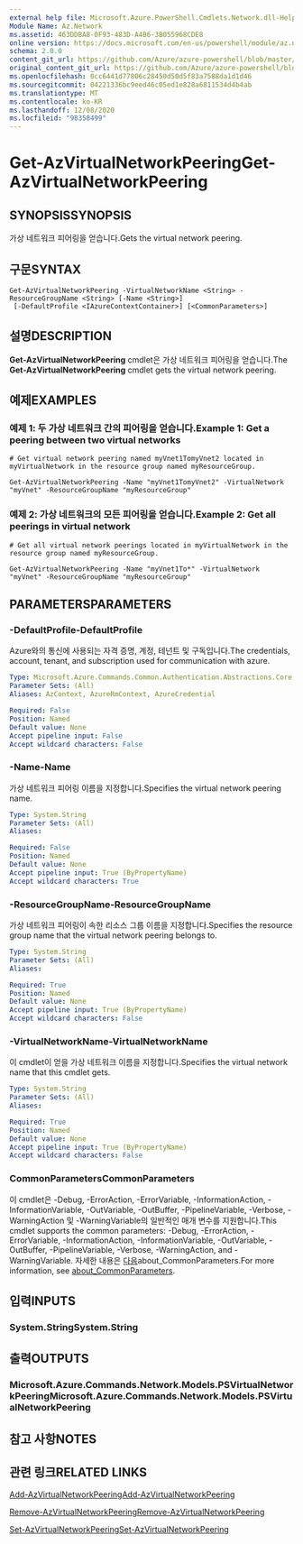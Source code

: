 ```yaml
---
external help file: Microsoft.Azure.PowerShell.Cmdlets.Network.dll-Help.xml
Module Name: Az.Network
ms.assetid: 463DDBA8-0F93-483D-A4B6-3B055968CDE8
online version: https://docs.microsoft.com/en-us/powershell/module/az.network/get-azvirtualnetworkpeering
schema: 2.0.0
content_git_url: https://github.com/Azure/azure-powershell/blob/master/src/Network/Network/help/Get-AzVirtualNetworkPeering.md
original_content_git_url: https://github.com/Azure/azure-powershell/blob/master/src/Network/Network/help/Get-AzVirtualNetworkPeering.md
ms.openlocfilehash: 0cc6441d77806c28450d50d5f83a7588da1d1d46
ms.sourcegitcommit: 04221336bc9eed46c05ed1e828a6811534d4b4ab
ms.translationtype: MT
ms.contentlocale: ko-KR
ms.lasthandoff: 12/08/2020
ms.locfileid: "98358499"
---
```

# <span data-ttu-id="94bd7-101">Get-AzVirtualNetworkPeering</span><span class="sxs-lookup"><span data-stu-id="94bd7-101">Get-AzVirtualNetworkPeering</span></span>

## <span data-ttu-id="94bd7-102">SYNOPSIS</span><span class="sxs-lookup"><span data-stu-id="94bd7-102">SYNOPSIS</span></span>
<span data-ttu-id="94bd7-103">가상 네트워크 피어링을 얻습니다.</span><span class="sxs-lookup"><span data-stu-id="94bd7-103">Gets the virtual network peering.</span></span>

## <span data-ttu-id="94bd7-104">구문</span><span class="sxs-lookup"><span data-stu-id="94bd7-104">SYNTAX</span></span>

```
Get-AzVirtualNetworkPeering -VirtualNetworkName <String> -ResourceGroupName <String> [-Name <String>]
 [-DefaultProfile <IAzureContextContainer>] [<CommonParameters>]
```

## <span data-ttu-id="94bd7-105">설명</span><span class="sxs-lookup"><span data-stu-id="94bd7-105">DESCRIPTION</span></span>
<span data-ttu-id="94bd7-106">**Get-AzVirtualNetworkPeering** cmdlet은 가상 네트워크 피어링을 얻습니다.</span><span class="sxs-lookup"><span data-stu-id="94bd7-106">The **Get-AzVirtualNetworkPeering** cmdlet gets the virtual network peering.</span></span>

## <span data-ttu-id="94bd7-107">예제</span><span class="sxs-lookup"><span data-stu-id="94bd7-107">EXAMPLES</span></span>

### <span data-ttu-id="94bd7-108">예제 1: 두 가상 네트워크 간의 피어링을 얻습니다.</span><span class="sxs-lookup"><span data-stu-id="94bd7-108">Example 1: Get a peering between two virtual networks</span></span>
```
# Get virtual network peering named myVnet1TomyVnet2 located in myVirtualNetwork in the resource group named myResourceGroup.

Get-AzVirtualNetworkPeering -Name "myVnet1TomyVnet2" -VirtualNetwork "myVnet" -ResourceGroupName "myResourceGroup"
```

### <span data-ttu-id="94bd7-109">예제 2: 가상 네트워크의 모든 피어링을 얻습니다.</span><span class="sxs-lookup"><span data-stu-id="94bd7-109">Example 2: Get all peerings in virtual network</span></span>
```
# Get all virtual network peerings located in myVirtualNetwork in the resource group named myResourceGroup.

Get-AzVirtualNetworkPeering -Name "myVnet1To*" -VirtualNetwork "myVnet" -ResourceGroupName "myResourceGroup"
```

## <span data-ttu-id="94bd7-110">PARAMETERS</span><span class="sxs-lookup"><span data-stu-id="94bd7-110">PARAMETERS</span></span>

### <span data-ttu-id="94bd7-111">-DefaultProfile</span><span class="sxs-lookup"><span data-stu-id="94bd7-111">-DefaultProfile</span></span>
<span data-ttu-id="94bd7-112">Azure와의 통신에 사용되는 자격 증명, 계정, 테넌트 및 구독입니다.</span><span class="sxs-lookup"><span data-stu-id="94bd7-112">The credentials, account, tenant, and subscription used for communication with azure.</span></span>

```yaml
Type: Microsoft.Azure.Commands.Common.Authentication.Abstractions.Core.IAzureContextContainer
Parameter Sets: (All)
Aliases: AzContext, AzureRmContext, AzureCredential

Required: False
Position: Named
Default value: None
Accept pipeline input: False
Accept wildcard characters: False
```

### <span data-ttu-id="94bd7-113">-Name</span><span class="sxs-lookup"><span data-stu-id="94bd7-113">-Name</span></span>
<span data-ttu-id="94bd7-114">가상 네트워크 피어링 이름을 지정합니다.</span><span class="sxs-lookup"><span data-stu-id="94bd7-114">Specifies the virtual network peering name.</span></span>

```yaml
Type: System.String
Parameter Sets: (All)
Aliases:

Required: False
Position: Named
Default value: None
Accept pipeline input: True (ByPropertyName)
Accept wildcard characters: True
```

### <span data-ttu-id="94bd7-115">-ResourceGroupName</span><span class="sxs-lookup"><span data-stu-id="94bd7-115">-ResourceGroupName</span></span>
<span data-ttu-id="94bd7-116">가상 네트워크 피어링이 속한 리소스 그룹 이름을 지정합니다.</span><span class="sxs-lookup"><span data-stu-id="94bd7-116">Specifies the resource group name that the virtual network peering belongs to.</span></span>

```yaml
Type: System.String
Parameter Sets: (All)
Aliases:

Required: True
Position: Named
Default value: None
Accept pipeline input: True (ByPropertyName)
Accept wildcard characters: False
```

### <span data-ttu-id="94bd7-117">-VirtualNetworkName</span><span class="sxs-lookup"><span data-stu-id="94bd7-117">-VirtualNetworkName</span></span>
<span data-ttu-id="94bd7-118">이 cmdlet이 얻을 가상 네트워크 이름을 지정합니다.</span><span class="sxs-lookup"><span data-stu-id="94bd7-118">Specifies the virtual network name that this cmdlet gets.</span></span>

```yaml
Type: System.String
Parameter Sets: (All)
Aliases:

Required: True
Position: Named
Default value: None
Accept pipeline input: True (ByPropertyName)
Accept wildcard characters: False
```

### <span data-ttu-id="94bd7-119">CommonParameters</span><span class="sxs-lookup"><span data-stu-id="94bd7-119">CommonParameters</span></span>
<span data-ttu-id="94bd7-120">이 cmdlet은 -Debug, -ErrorAction, -ErrorVariable, -InformationAction, -InformationVariable, -OutVariable, -OutBuffer, -PipelineVariable, -Verbose, -WarningAction 및 -WarningVariable의 일반적인 매개 변수를 지원합니다.</span><span class="sxs-lookup"><span data-stu-id="94bd7-120">This cmdlet supports the common parameters: -Debug, -ErrorAction, -ErrorVariable, -InformationAction, -InformationVariable, -OutVariable, -OutBuffer, -PipelineVariable, -Verbose, -WarningAction, and -WarningVariable.</span></span> <span data-ttu-id="94bd7-121">자세한 내용은 [다음](http://go.microsoft.com/fwlink/?LinkID=113216)about_CommonParameters.</span><span class="sxs-lookup"><span data-stu-id="94bd7-121">For more information, see [about_CommonParameters](http://go.microsoft.com/fwlink/?LinkID=113216).</span></span>

## <span data-ttu-id="94bd7-122">입력</span><span class="sxs-lookup"><span data-stu-id="94bd7-122">INPUTS</span></span>

### <span data-ttu-id="94bd7-123">System.String</span><span class="sxs-lookup"><span data-stu-id="94bd7-123">System.String</span></span>

## <span data-ttu-id="94bd7-124">출력</span><span class="sxs-lookup"><span data-stu-id="94bd7-124">OUTPUTS</span></span>

### <span data-ttu-id="94bd7-125">Microsoft.Azure.Commands.Network.Models.PSVirtualNetworkPeering</span><span class="sxs-lookup"><span data-stu-id="94bd7-125">Microsoft.Azure.Commands.Network.Models.PSVirtualNetworkPeering</span></span>

## <span data-ttu-id="94bd7-126">참고 사항</span><span class="sxs-lookup"><span data-stu-id="94bd7-126">NOTES</span></span>

## <span data-ttu-id="94bd7-127">관련 링크</span><span class="sxs-lookup"><span data-stu-id="94bd7-127">RELATED LINKS</span></span>

[<span data-ttu-id="94bd7-128">Add-AzVirtualNetworkPeering</span><span class="sxs-lookup"><span data-stu-id="94bd7-128">Add-AzVirtualNetworkPeering</span></span>](./Add-AzVirtualNetworkPeering.md)

[<span data-ttu-id="94bd7-129">Remove-AzVirtualNetworkPeering</span><span class="sxs-lookup"><span data-stu-id="94bd7-129">Remove-AzVirtualNetworkPeering</span></span>](./Remove-AzVirtualNetworkPeering.md)

[<span data-ttu-id="94bd7-130">Set-AzVirtualNetworkPeering</span><span class="sxs-lookup"><span data-stu-id="94bd7-130">Set-AzVirtualNetworkPeering</span></span>](./Set-AzVirtualNetworkPeering.md)
